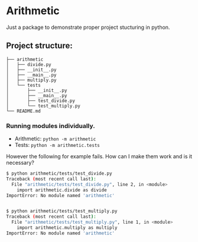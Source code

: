 # Arithmetic

Just a package to demonstrate proper project stucturing in python.


Project structure:
---

```
├── arithmetic
│   ├── divide.py
│   ├── __init__.py
│   ├── __main__.py
│   ├── multiply.py
│   └── tests
│       ├── __init__.py
│       ├── __main__.py
│       ├── test_divide.py
│       └── test_multiply.py
└── README.md

```

### Running modules individually.

- Arithmetic: `python -m arithmetic`  
- Tests: `python -m arithmetic.tests`  

However the following for example fails.
How can I make them work and is it necessary?  
``` bash
$ python arithmetic/tests/test_divide.py 
Traceback (most recent call last):
  File "arithmetic/tests/test_divide.py", line 2, in <module>
    import arithmetic.divide as divide
ImportError: No module named 'arithmetic'


$ python arithmetic/tests/test_multiply.py 
Traceback (most recent call last):
  File "arithmetic/tests/test_multiply.py", line 1, in <module>
    import arithmetic.multiply as multiply
ImportError: No module named 'arithmetic'
```
